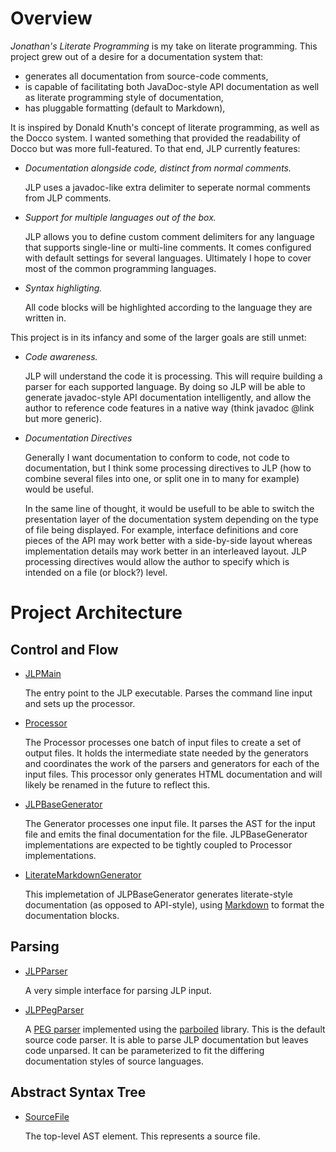 # Overview
*Jonathan's Literate Programming* is my take on literate programming.
This project grew out of a desire for a documentation system that:

* generates all documentation from source-code comments,
* is capable of facilitating both JavaDoc-style API documentation as well as
  literate programming style of documentation,
* has pluggable formatting (default to Markdown),

It is inspired by Donald Knuth's concept of literate programming, as well as
the Docco system. I wanted something that provided the readability of Docco
but was more full-featured. To that end, JLP currently features:

* *Documentation alongside code, distinct from normal comments.*

    JLP uses a javadoc-like extra delimiter to seperate normal comments from
    JLP comments.

* *Support for multiple languages out of the box.*

    JLP allows you to define custom comment delimiters for any language that
    supports single-line or multi-line comments. It comes configured with
    default settings for several languages. Ultimately I hope to cover most
    of the common programming languages.

* *Syntax highligting.*

    All code blocks will be highlighted according to the language they are
    written in.

This project is in its infancy and some of the larger goals are still unmet:

* *Code awareness.*

    JLP will understand the code it is processing. This will require building
    a parser for each supported language. By doing so JLP will be able to
    generate javadoc-style API documentation intelligently, and allow the
    author to reference code features in a native way (think javadoc @link
    but more generic).

* *Documentation Directives*

    Generally I want documentation to conform to code, not code to
    documentation, but I think some processing directives to JLP (how to
    combine several files into one, or split one in to many for example)
    would be useful.

    In the same line of thought, it would be usefull to be able to switch
    the presentation layer of the documentation system depending on the type
    of file being displayed. For example, interface definitions and core
    pieces of the API may work better with a side-by-side layout whereas
    implementation details may work better in an interleaved layout.
    JLP processing directives would allow the author to specify which is
    intended on a file (or block?) level.

# Project Architecture

## Control and Flow

* [JLPMain](jlp://jlp.jdb-labs.com/JLPMain)

    The entry point to the JLP executable. Parses the command line input and
    sets up the processor.

* [Processor](jlp://jlp.jdb-labs.com/Processor)

    The Processor processes one batch of input files to create a set of output files.
    It holds the intermediate state needed by the generators and coordinates the
    work of the parsers and generators for each of the input files. This
    processor only generates HTML documentation and will likely be renamed in
    the future to reflect this.

* [JLPBaseGenerator](jlp://jlp.jdb-labs.com/JLPBaseGenerator)

    The Generator processes one input file. It parses the AST for the input file
    and emits the final documentation for the file. JLPBaseGenerator
    implementations are expected to be tightly coupled to Processor
    implementations.

* [LiterateMarkdownGenerator](jlp://jlp.jdb-labs.com/LiterateMarkdownGenerator)

    This implemetation of JLPBaseGenerator generates literate-style
    documentation (as opposed to API-style), using [Markdown] to format the
    documentation blocks.

    [Markdown]: http://daringfireball.net/projects/markdown/

## Parsing

* [JLPParser](jlp://jlp.jdb-labs.com/JLPParser)

    A very simple interface for parsing JLP input.

* [JLPPegParser](jlp://jlp.jdb-labs.com/JLPPegParser)

    A [PEG parser] implemented using the [parboiled] library. This is the
    default source code parser. It is able to parse JLP documentation but leaves
    code unparsed. It can be parameterized to fit the differing documentation
    styles of source languages.

    [PEG parser]: http://en.wikipedia.org/wiki/Parsing_expression_grammar
    [parboiled]:  http://www.parboiled.org

## Abstract Syntax Tree

* [SourceFile](jlp://jlp.jdb-labs.com/ast/SourceFile)

    The top-level AST element. This represents a source file.
